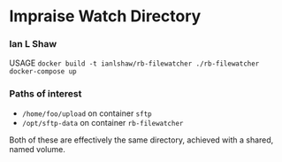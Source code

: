 # Impraise Watch Directory

### Ian L Shaw

USAGE `docker build -t ianlshaw/rb-filewatcher ./rb-filewatcher`  
`docker-compose up` 

### Paths of interest
- `/home/foo/upload` on container `sftp`
- `/opt/sftp-data` on container `rb-filewatcher`

Both of these are effectively the same directory, achieved with a shared, named volume.
